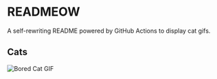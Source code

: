 # READMEOW

A self-rewriting README powered by GitHub Actions to display cat gifs.

## Cats

![Bored Cat GIF](https://media4.giphy.com/media/v1.Y2lkPTlhY2QwMmRhcnVjMWtud2xvbzRpcDhsbW84bDViNmR4NHF1enQ0ZHU5OHAwOWFxcSZlcD12MV9naWZzX3NlYXJjaCZjdD1n/mlvseq9yvZhba/200.gif)
